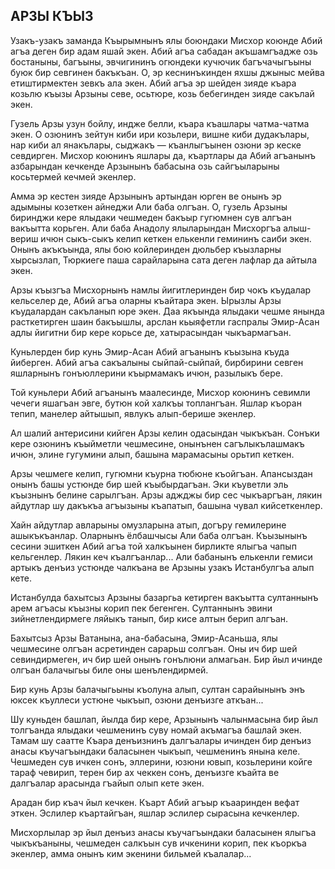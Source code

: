 ## АРЗЫ КЪЫЗ

Узакъ-узакъ заманда Къырымнынъ ялы боюндаки Мисхор коюнде Абий агъа деген бир адам яшай экен.
Абий агъа сабадан акъшамгъадже озь бостаныны, багъыны, эвчигининъ огюндеки кучючик багъчачыгъыны буюк бир севгинен бакъкъан.
О, эр кеснинъкинден яхшы джыныс мейва етиштирмектен зевкъ ала экен.
Абий агъа эр шейден зияде къара козьлю къызы Арзыны севе, осьтюре, козь бебегинден зияде сакълай экен.

Гузель Арзы узун бойлу, индже белли, къара къашлары чатма-чатма экен.
О озюнинъ зейтун киби ири козьлери, вишне киби дудакълары, нар киби ал янакълары, сыджакъ — къанлыгъынен озюни эр кеске севдирген.
Мисхор коюнинъ яшлары да, къартлары да Абий агъанынъ азбарындан кечкенде Арзынынъ бабасына озь сайгъыларыны косьтермей кечмей экенлер.

Амма эр кестен зияде Арзынынъ артындан юрген ве онынъ эр адымыны козеткен айнеджи Али баба олгъан.
О, гузель Арзыны биринджи кере ялыдаки чешмеден бакъыр гугюмнен сув алгъан вакъытта корьген.
Али баба Анадолу ялыларындан Мисхоргъа алыш-вериш ичюн сыкъ-сыкъ келип кеткен елькенли гемининъ саиби экен.
Онынъ акъкъында, ялы бою койлеринден дюльбер къызларны хырсызлап, Тюркиеге паша сарайларына сата деген лафлар да айтыла экен.

Арзы къызгъа Мисхорнынъ намлы йигитлеринден бир чокъ къудалар кельселер де, Абий агъа оларны къайтара экен.
Ырызлы Арзы къудалардан сакъланып юре экен.
Даа якъында ялыдаки чешме янында расткетирген шаин бакъышлы, арслан кьыяфетли гаспралы Эмир-Асан адлы йигитни бир кере корьсе де, хатырасындан чыкъармагъан.

Куньлерден бир кунь Эмир-Асан Абий агъанынъ къызына къуда йиберген.
Абий агъа сакъалыны сыйпай-сыйпай, бирбирини севген яшларнынъ гонъюллерини къырмамакъ ичюн, разылыкъ бере.

Той куньлери Абий агъанынъ маалесинде, Мисхор коюнинъ севимли чечеги яшагъан эвге, бутюн кой халкъы топлангъан.
Яшлар къоран тепип, манелер айтышып, явлукъ алып-берише экенлер.

Ал шалий антерисини кийген Арзы келин одасындан чыкъкъан.
Сонъки кере озюнинъ къыйметли чешмесине, онынънен сагълыкълашмакъ ичюн, элине гугумини алып, башына марамасыны орьтип кеткен.

Арзы чешмеге келип, гугюмни къурна тюбюне къойгъан.
Апансыздан онынъ башы устюнде бир шей къыбырдагъан.
Эки къуветли эль къызнынъ белине сарылгъан.
Арзы аджджы бир сес чыкъаргъан, лякин айдутлар шу дакъкъа агъызыны къапатып, башына чувал кийсеткенлер.

Хайн айдутлар авларыны омузларына атып, догъру гемилерине ашыкъкъанлар.
Оларнынъ ёлбашчысы Али баба олгъан.
Къызынынъ сесини эшиткен Абий агъа той халкъынен бирликте ялыгъа чапып кельгенлер.
Лякин кеч къалгъанлар...
Али бабанынъ елькенли гемиси артыкъ денъиз устюнде чалкъана ве Арзыны узакъ Истанбулгъа алып кете.

Истанбулда бахытсыз Арзыны базаргьа кетирген вакъытта султаннынъ арем агъасы къызны корип пек бегенген. 
Султаннынъ эвини зийнетлендирмеге ляйыкъ танып, бир кисе алтын берип алгъан.

Бахытсыз Арзы Ватанына, ана-бабасына, Эмир-Асаньша, ялы чешмесине олгъан асретинден сарарьш солгъан.
Оны ич бир шей севиндирмеген, ич бир шей онынъ гонълюни алмагьан.
Бир йыл ичинде олгъан балачыгьы биле оны шенълендирмей.

Бир кунь Арзы балачыгьыны къолуна алып, султан сарайынынъ энъ юксек къуллеси устюне чыкъып, озюни денъизге аткъан...

Шу куньден башлап, йылда бир кере, Арзынынъ чалынмасына бир йыл толгъанда ялыдаки чешменинъ суву номай акъмагъа башлай экен.
Тамам шу саатте Къара денъизнинъ далгъалары ичинден бир денъиз анасы къучагъындаки баласынен чыкъып, чешменинъ янына келе.
Чешмеден сув ичкен сонъ, эллерини, юзюни ювып, козьлерини койге тараф чевирип, терен бир ах чеккен сонъ, денъизге къайта ве далгъалар арасында гъайып олып кете экен.

Арадан бир къач йыл кечкен.
Къарт Абий агъыр къааринден вефат эткен.
Эслилер къартайгъан, яшлар эслилер сырасына кечкенлер.

Мисхорлылар эр йыл денъиз анасы къучагъындаки баласынен ялыгъа чыкъкъаныны, чешмеден салкъын сув ичкенини корип, пек къоркъа экенлер, амма онынъ ким экенини бильмей къалалар...
